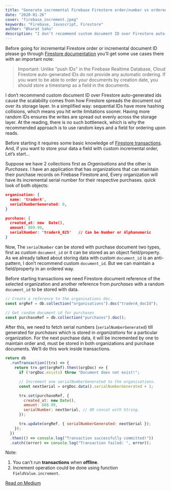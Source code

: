 ```yaml
---
title: "Generate incremental Firebase Firestore order/number vs ordered document ID"
date: "2020-01-26"
cover: "firebase_increment.jpeg"
keywords: "Firebase, Javascript, Firestore"
author: "Bharat Sahu"
description: "I don’t recommend custom document ID over Firestore auto-generated ids cause the scalability comes from how Firestore spreads the document out over its storage layer. In a simplified way: sequential IDs have more hashing collisions.."
---
```


Before going for incremental Firestore order or incremental document ID please go through [Firestore documentation](https://firebase.google.com/docs/firestore/manage-data/add-data) you’ll get some use cases there with an important note:

> Important: Unlike "push IDs" in the Firebase Realtime Database, Cloud Firestore auto-generated IDs do not provide any automatic ordering. If you want to be able to order your documents by creation date, you should store a timestamp as a field in the documents.

I don’t recommend custom document ID over Firestore auto-generated ids cause the scalability comes from how Firestore spreads the document out over its storage layer. In a simplified way: sequential IDs have more hashing collisions, which means you hit write limitations sooner. Having more random IDs ensures the writes are spread out evenly across the storage layer. At the reading, there is no such bottleneck, which is why the recommended approach is to use random keys and a field for ordering upon reads.

Before starting it requires some basic knowledge of [Firestore transactions](https://firebase.google.com/docs/firestore/manage-data/transactions). And, if you want to store your data a field with custom incremental order, Let’s start…

Suppose we have 2 collections first as _Organisations_ and the other is _Purchases_. I have an application that has organizations that can maintain their purchase records on Firebase Firestore and, Every organization will have its incremental serial number for their respective purchases. quick look of both objects:

```json
organisation: {
  name: 'traderA',
  serialNumberGenerated: 0,
}
```

```json
purchase: {
  created_at: new  Date(),
  amount: 889.99,
  serialNumber: 'traderA_025'   // Can be Number or Alphanumeric
}
```

Now, The `serialNumber` can be stored with purchase document two types, first as custom `document_id` or it can be stored as an object field/property. As we already talked about storing data with custom `document_id` is an anti-pattern, I don’t recommend custom `document_id`. But we can maintain a field/property in an ordered way.

Before starting transactions we need Firestore document reference of the selected organization and another reference from _purchases_ with a random `document_id` to be stored with data.

```js
// Create a reference to the organisations doc.
const orgRef = db.collection("organisations").doc("traderA_docId");

// Get random document id for purchases
const purchaseRef = db.collection("purchases").doc();
```

After this, we need to fetch serial numbers (`serialNumberGenerated`) till generated for _purchases_ which is stored in _organizations_ for a particular organization. For the next purchase data, it will be incremented by one to maintain order and, must be stored in both organizations and purchase documents. We’ll do this work inside transactions.

```js
return db
  .runTransaction((trx) => {
    return trx.get(orgRef).then((orgDoc) => {
      if (!orgDoc.exists) throw "Document does not exist!";

      // Increment one serialNumberGenerated to the organisations.
      const nextSerial = orgDoc.data().serialNumberGenerated + 1;

      trx.set(purchaseRef, {
        created_at: new Date(),
        amount: 888.99,
        serialNumber: nextSerial, // OR concat with String.
      });

      trx.update(orgRef, { serialNumberGenerated: nextSerial });
    });
  })
  .then(() => console.log("Transaction successfully committed!"))
  .catch((error) => console.log("Transaction failed: ", error));
```

Note:

1. You can’t run **transactions** when **offline**.
2. Increment operation could be done using function `FieldValue.increment`.

[Read on Medium](https://medium.com/@BHAR4T/generate-incremental-firebase-firestore-order-number-vs-ordered-document-id-d03e0ce9d4a5)
